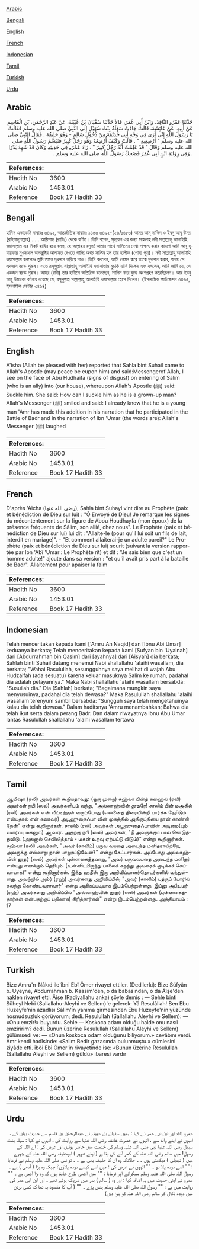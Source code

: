 [Arabic](#arabic)

[Bengali](#bengali)

[English](#english)

[French](#french)

[Indonesian](#indonesian)

[Tamil](#tamil)

[Turkish](#turkish)

[Urdu](#urdu)

## Arabic


<div dir="rtl" lang="ar" style={{fontSize:'larger',backgroundColor:'#f8f9fa',padding:20}}>
حَدَّثَنَا عَمْرٌو النَّاقِدُ، وَابْنُ أَبِي عُمَرَ، قَالاَ حَدَّثَنَا سُفْيَانُ بْنُ عُيَيْنَةَ، عَنْ عَبْدِ الرَّحْمَنِ، بْنِ الْقَاسِمِ عَنْ أَبِيهِ، عَنْ عَائِشَةَ، قَالَتْ جَاءَتْ سَهْلَةُ بِنْتُ سُهَيْلٍ إِلَى النَّبِيِّ صلى الله عليه وسلم فَقَالَتْ يَا رَسُولَ اللَّهِ إِنِّي أَرَى فِي وَجْهِ أَبِي حُذَيْفَةَ مِنْ دُخُولِ سَالِمٍ - وَهُوَ حَلِيفُهُ ‏.‏ فَقَالَ النَّبِيُّ صلى الله عليه وسلم ‏"‏ أَرْضِعِيهِ ‏"‏ ‏.‏ قَالَتْ وَكَيْفَ أُرْضِعُهُ وَهُوَ رَجُلٌ كَبِيرٌ فَتَبَسَّمَ رَسُولُ اللَّهِ صلى الله عليه وسلم وَقَالَ ‏"‏ قَدْ عَلِمْتُ أَنَّهُ رَجُلٌ كَبِيرٌ ‏"‏ ‏.‏ زَادَ عَمْرٌو فِي حَدِيثِهِ وَكَانَ قَدْ شَهِدَ بَدْرًا ‏.‏ وَفِي رِوَايَةِ ابْنِ أَبِي عُمَرَ فَضَحِكَ رَسُولُ اللَّهِ صلى الله عليه وسلم ‏.‏
</div>
<div style={{backgroundColor:'#f8f9fa',padding:20, marginBottom: 10}}><table> <thead> <tr> <th>References:</th> <th></th> </tr> </thead> <tbody><tr><td>Hadith No</td><td>3600</td></tr><tr><td>Arabic No</td><td>1453.01</td></tr><tr><td>Reference</td><td>Book 17 Hadith 33</td></tr></tbody></table></div>

## Bengali


<div dir="ltr" lang="bn" style={{fontSize:'larger',backgroundColor:'#f8f9fa',padding:20}}>
হাদিস একাডেমি নাম্বারঃ ৩৪৯২, আন্তর্জাতিক নাম্বারঃ ১৪৫৩ ৩৪৯২-(২৬/১৪৫৩) আমর আন্‌ নাকিদ ও ইবনু আবূ উমর (রহিমাহুমাল্লাহ) ..... আয়িশাহ (রাযিঃ) থেকে বর্ণিত। তিনি বলেন, সুহায়ল এর কন্যা সাহলাহ নবী সাল্লাল্লাহু আলাইহি ওয়াসাল্লাম এর নিকট হাযির হয়ে বলল, হে আল্লাহর রসূল! আমার সাথে সালিমের দেখা সাক্ষাৎ করার কারণে আমি আবূ হুযায়ফার মুখমণ্ডলে অসন্তুষ্টির আলামত দেখতে পাচ্ছি অথচ সালিম হল তার হালীফ (পোষ্য পুত্র)। নবী সাল্লাল্লাহু আলাইহি ওয়াসাল্লাম বললেনঃ তুমি তাকে দুধপান করিয়ে দাও। তিনি বললেন, আমি কেমন করে তাকে দুধপান করাব, অথচ সে একজন বয়স্ক পুরুষ। এতে রসূলুল্লাহ সাল্লাল্লাহু আলাইহি ওয়াসাল্লাম মুচকি হাসি দিলেন এবং বললেন, আমি জানি যে, সে একজন বয়স্ক পুরুষ। আমর (রাবী) তার হাদীসে অতিরিক্ত বলেছেন, সালিম বদর যুদ্ধে অংশগ্রহণ করেছিলেন। আর ইবনু আবূ উমারের বর্ণনায় রয়েছে যে, রসূলুল্লাহ সাল্লাল্লাহু আলাইহি ওয়াসাল্লাম হেসে দিলেন। (ইসলামিক ফাউন্ডেশন ৩৪৬৫, ইসলামীক সেন্টার ৩৪৬৪)
</div>
<div style={{backgroundColor:'#f8f9fa',padding:20, marginBottom: 10}}><table> <thead> <tr> <th>References:</th> <th></th> </tr> </thead> <tbody><tr><td>Hadith No</td><td>3600</td></tr><tr><td>Arabic No</td><td>1453.01</td></tr><tr><td>Reference</td><td>Book 17 Hadith 33</td></tr></tbody></table></div>

## English


<div dir="ltr" lang="en" style={{fontSize:'larger',backgroundColor:'#f8f9fa',padding:20}}>
A'isha (Allah be pleased with her) reported that Sahla bint Suhail came to Allah's Apostle (may peace be eupon him) and said:Messengerof Allah, I see on the face of Abu Hudhaifa (signs of disgust) on entering of Salim (who is an ally) into (our house), whereupon Allah's Apostle (ﷺ) said: Suckle him. She said: How can I suckle him as he is a grown-up man? Allah's Messenger (ﷺ) smiled and said: I already know that he is a young man 'Amr has made this addition in his narration that he participated in the Battle of Badr and in the narration of Ibn 'Umar (the words are): Allah's Messenger (ﷺ) laughed
</div>
<div style={{backgroundColor:'#f8f9fa',padding:20, marginBottom: 10}}><table> <thead> <tr> <th>References:</th> <th></th> </tr> </thead> <tbody><tr><td>Hadith No</td><td>3600</td></tr><tr><td>Arabic No</td><td>1453.01</td></tr><tr><td>Reference</td><td>Book 17 Hadith 33</td></tr></tbody></table></div>

## French


<div dir="ltr" lang="fr" style={{fontSize:'larger',backgroundColor:'#f8f9fa',padding:20}}>
D'après 'Aïcha (رضي الله عنها), Sahla bint Suhayl vint dire au Prophète (paix et bénédiction de Dieu sur lui) : "Ô Envoyé de Dieu! Je remarque les signes du mécontentement sur la figure de Abou Houdhayfa (mon époux) de la présence fréquente de Sâlim, son allié, chez nous". Le Prophète (paix et bénédiction de Dieu sur lui) lui dit : "Allaite-le (pour qu'il lui soit un fils de lait, interdit en mariage)". - "Et comment allaiterai-je un adulte pareil?" Le Prophète (paix et bénédiction de Dieu sur lui) sourit (suivant la version rapportée par Ibn 'Abî 'Umar : Le Prophète rit) et dit : "Je sais bien que c'est un homme adulte!" ajoute dans sa version : "et qu'il avait pris part à la bataille de Badr". Allaitement pour apaiser la faim
</div>
<div style={{backgroundColor:'#f8f9fa',padding:20, marginBottom: 10}}><table> <thead> <tr> <th>References:</th> <th></th> </tr> </thead> <tbody><tr><td>Hadith No</td><td>3600</td></tr><tr><td>Arabic No</td><td>1453.01</td></tr><tr><td>Reference</td><td>Book 17 Hadith 33</td></tr></tbody></table></div>

## Indonesian


<div dir="ltr" lang="id" style={{fontSize:'larger',backgroundColor:'#f8f9fa',padding:20}}>
Telah menceritakan kepada kami ['Amru An Naqid] dan [Ibnu Abi Umar] keduanya berkata; Telah menceritakan kepada kami [Sufyan bin 'Uyainah] dari [Abdurrahman bin Qasim] dari [ayahnya] dari [Aisyah] dia berkata; Sahlah binti Suhail datang menemui Nabi shallallahu 'alaihi wasallam, dia berkata; "Wahai Rasulullah, sesungguhnya saya melihat di wajah Abu Hudzaifah (ada sesuatu) karena keluar masuknya Salim ke rumah, padahal dia adalah pelayannya." Maka Nabi shallallahu 'alaihi wasallam bersabda: "Susuilah dia." Dia (Sahlah) berkata; "Bagaimana mungkin saya menyusuinya, padahal dia telah dewasa?" Maka Rasulullah shallallahu 'alaihi wasallam terenyum sambil bersabda: "Sungguh saya telah mengetahuinya kalau dia telah dewasa." Dalam haditsnya 'Amru menambahkan; Bahwa dia telah ikut serta dalam perang Badr. Dan dalam riwayatnya Ibnu Abu Umar lantas Rasulullah shallallahu 'alaihi wasallam tertawa
</div>
<div style={{backgroundColor:'#f8f9fa',padding:20, marginBottom: 10}}><table> <thead> <tr> <th>References:</th> <th></th> </tr> </thead> <tbody><tr><td>Hadith No</td><td>3600</td></tr><tr><td>Arabic No</td><td>1453.01</td></tr><tr><td>Reference</td><td>Book 17 Hadith 33</td></tr></tbody></table></div>

## Tamil


<div dir="ltr" lang="ta" style={{fontSize:'larger',backgroundColor:'#f8f9fa',padding:20}}>
ஆயிஷா (ரலி) அவர்கள் கூறியதாவது: (ஒரு முறை) சஹ்லா பின்த் சுஹைல் (ரலி) அவர்கள் நபி (ஸல்) அவர்களிடம் வந்து, "அல்லாஹ்வின் தூதரே! சாலிம் பின் மஅகில் (ரலி) அவர்கள் என் வீட்டிற்குள் வரும்போது (என்னைத் திரையின்றி பார்க்க நேரிடும் என்பதால் என் கணவர்) அபூஹுதைஃபா வின் முகத்தில் அதிருப்தியை நான் காண்கிறேன்" என்று கூறினார்கள். சாலிம் (ரலி) அவர்கள் அபூஹுதைஃபாவின் அடிமை(யும் வளர்ப்பு மகனும்) ஆவார். அதற்கு நபி (ஸல்) அவர்கள், "நீ அவருக்குப் பால் கொடுத்துவிடு. (அதனால் செவிலித்தாய் - மகன் உறவு ஏற்பட்டு விடும்)" என்று கூறினார்கள். சஹ்லா (ரலி) அவர்கள், "அவர் (சாலிம்) பருவ வயதை அடைந்த மனிதராயிற்றே, அவருக்கு எவ்வாறு நான் பாலூட்டுவேன்?" என்று கேட்டார்கள். அப்போது அல்லாஹ்வின் தூதர் (ஸல்) அவர்கள் புன்னகைத்தவாறு, "அவர் பருவவயதை அடைந்த மனிதர் என்பது எனக்கும் தெரியும். (உன்னிடமிருந்து பாலைக் கறந்து அவரைக் குடிக்கச் செய்வாயாக)" என்று கூறினார்கள். இந்த ஹதீஸ் இரு அறிவிப்பாளர்தொடர்களில் வந்துள்ளது. அவற்றில் அம்ர் (ரஹ்) அவர்களது அறிவிப்பில், "அவர் (சாலிம்) பத்ருப் போரில் கலந்து கொண்டவராவார்" என்று அதிகப்படியாக இடம்பெற்றுள்ளது. இப்னு அபீஉமர் (ரஹ்) அவர்களது அறிவிப்பில் "அல்லாஹ்வின் தூதர் (ஸல்) அவர்கள் (புன்னகைத்தார்கள் என்பதற்குப் பதிலாக) சிரித்தார்கள்" என்று இடம்பெற்றுள்ளது. அத்தியாயம் : 17
</div>
<div style={{backgroundColor:'#f8f9fa',padding:20, marginBottom: 10}}><table> <thead> <tr> <th>References:</th> <th></th> </tr> </thead> <tbody><tr><td>Hadith No</td><td>3600</td></tr><tr><td>Arabic No</td><td>1453.01</td></tr><tr><td>Reference</td><td>Book 17 Hadith 33</td></tr></tbody></table></div>

## Turkish


<div dir="ltr" lang="tr" style={{fontSize:'larger',backgroundColor:'#f8f9fa',padding:20}}>
Bize Amru'n-Nâkıd ile îbni Ebî Ömer rivayet ettiler. (Dedilerki): Bize Süfyân b. Uyeyne, Abdurrahman b. Kaasim'den, o da babasından, o da Âîşe'den naklen rivayet etti. Âişe (Radiyallahu anka) şöyle demiş : — Sehle binti Süheyl Nebi (Sallallahu-Aleyhi ve Sellem)'e gelerek: Yâ Resulâllah! Ben Ebu Huzeyfe'nin âzâdlısı Sâlim'in yanıma girmesinden Ebu Huzeyfe'nin yüzünde hoşnudsuzluk görüyorum; dedi. Resulullah (Sallallahu Aleyhi ve Sellem): — «Onu emzir!» buyurdu. Sehle — Koskoca adam olduğu halde onu nasıl emziririm? dedi. Bunun üzerine Resulullah (Sallallahu Aleyhi ve Sellem) gülümsedi ve: — «Onun koskoca odam olduğunu biliyorum.» cevâbını verdi. Amr kendi hadîsinde: «Salim Bedir gazasında bulunmuştu.» cümlesini ziyâde etti. îböi Ebî Ömer'in rivayetinde ise: «Bunun üzerine Resulullah (Sallallahu Aleyhi ve Sellem) güldü» ibaresi vardır
</div>
<div style={{backgroundColor:'#f8f9fa',padding:20, marginBottom: 10}}><table> <thead> <tr> <th>References:</th> <th></th> </tr> </thead> <tbody><tr><td>Hadith No</td><td>3600</td></tr><tr><td>Arabic No</td><td>1453.01</td></tr><tr><td>Reference</td><td>Book 17 Hadith 33</td></tr></tbody></table></div>

## Urdu


<div dir="rtl" lang="ur" style={{fontSize:'larger',backgroundColor:'#f8f9fa',padding:20}}>
عمرو ناقد اور ابن ابی عمر نے کہا : ہمیں سفیان بن عیینہ نے عبدالرحمٰن بن قاسم سے حدیث بیان کی ، انہوں نے اپنے والد سے ، انہوں نے حضرت عائشہ رضی اللہ عنہا سے روایت کی ، انہوں نے کہا : سہلہ بنت سہیل رضی اللہ عنہا نبی صلی اللہ علیہ وسلم کی خدمت میں حاضر ہوئیں اور عرض کی : اے اللہ کے رسول! میں سالم رضی اللہ عنہ کے گھر آنے کی بنا پر ( اپنے شوہر ) ابوحذیفہ رضی اللہ عنہ کے چہرے میں ( تبدیلی ) دیکھتی ہوں ۔ ۔ حالانکہ وہ ان کا حلیف بھی ہے ۔ ۔ تو نبی صلی اللہ علیہ وسلم نے فرمایا : "" اسے دودھ پلا دو ۔ "" انہوں نے عرض کی : میں اسے کیسے دودھ پلاؤں؟ جبکہ وہ بڑا ( آدمی ) ہے ۔ رسول اللہ صلی اللہ علیہ وسلم مسکرائے اور فرمایا : "" میں اچھی طرح جانتا ہوں کہ وہ بڑا آدمی ہے ۔ "" عمرو نے اپنی حدیث میں یہ اضافہ کیا : اور وہ ( سالم ) بدر میں شریک ہوئے تھے ۔ اور ابن ابی عمر کی روایت میں ہے : "" رسول اللہ صلی اللہ علیہ وسلم ہنس پڑے ۔ "" ( آپ کا مقصود یہ تھا کہ کسی برتن میں دودھ نکال کر سالم رضی اللہ عنہ کو پلوا دیں)
</div>
<div style={{backgroundColor:'#f8f9fa',padding:20, marginBottom: 10}}><table> <thead> <tr> <th>References:</th> <th></th> </tr> </thead> <tbody><tr><td>Hadith No</td><td>3600</td></tr><tr><td>Arabic No</td><td>1453.01</td></tr><tr><td>Reference</td><td>Book 17 Hadith 33</td></tr></tbody></table></div>